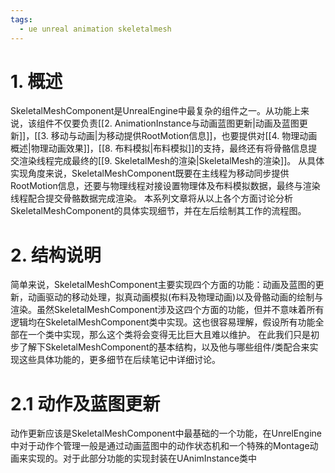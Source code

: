 ```yaml
---
tags:
  - ue unreal animation skeletalmesh
---
```


# 1. 概述

SkeletalMeshComponent是UnrealEngine中最复杂的组件之一。从功能上来说，该组件不仅要负责[[2. AnimationInstance与动画蓝图更新|动画及蓝图更新]]，[[3. 移动与动画|为移动提供RootMotion信息]]，也要提供对[[4. 物理动画概述|物理动画效果]]，[[8. 布料模拟|布料模拟]]的支持，最终还有将骨骼信息提交渲染线程完成最终的[[9. SkeletalMesh的渲染|SkeletalMesh的渲染]]。
从具体实现角度来说，SkeletalMeshComponent既要在主线程为移动同步提供RootMotion信息，还要与物理线程对接设置物理体及布料模拟数据，最终与渲染线程配合提交骨骼数据完成渲染。
本系列文章将从以上各个方面讨论分析SkeletalMeshComponent的具体实现细节，并在左后绘制其工作的流程图。

# 2. 结构说明

简单来说，SkeletalMeshComponent主要实现四个方面的功能：动画及蓝图的更新，动画驱动的移动处理，拟真动画模拟(布料及物理动画)以及骨骼动画的绘制与渲染。虽然SkeletalMeshComponent涉及这四个方面的功能，但并不意味着所有逻辑均在SkeletalMeshComponent类中实现。这也很容易理解，假设所有功能全部在一个类中实现，那么这个类将会变得无比巨大且难以维护。
在此我们只是初步了解下SkeletalMeshComponent的基本结构，以及他与哪些组件/类配合来实现这些具体功能的，更多细节在后续笔记中详细讨论。

# 2.1 动作及蓝图更新

动作更新应该是SkeletalMeshComponent中最基础的一个功能，在UnrelEngine中对于动作个管理一般是通过动画蓝图中的动作状态机和一个特殊的Montage动画来实现的。对于此部分功能的实现封装在UAnimInstance类中

